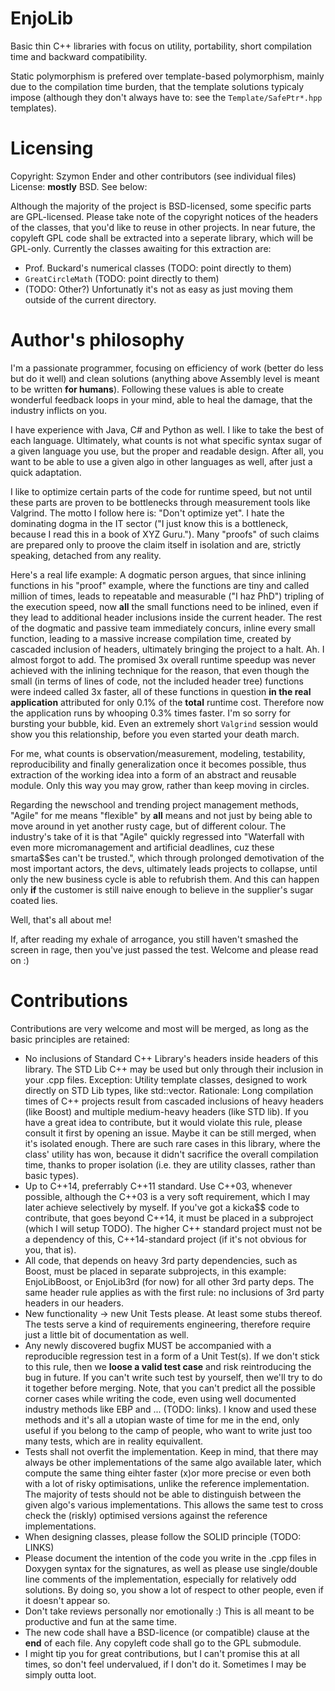 # EnjoLib
Basic thin C++ libraries with focus on utility, portability, short compilation time and backward compatibility.

Static polymorphism is prefered over template-based polymorphism, mainly due to the compilation time burden, that the template solutions typicaly impose (although they don't always have to: see the `Template/SafePtr*.hpp` templates).

# Licensing
Copyright: Szymon Ender and other contributors (see individual files)
License: **mostly** BSD. See below:

Although the majority of the project is BSD-licensed, some specific parts are GPL-licensed. Please take note of the copyright notices of the headers of the classes, that you'd like to reuse in other projects. In near future, the copyleft GPL code shall be extracted into a seperate library, which will be GPL-only. Currently the classes awaiting for this extraction are:
- Prof. Buckard's numerical classes (TODO: point directly to them)
- `GreatCircleMath` (TODO: point directly to them)
- (TODO: Other?)
Unfortunatly it's not as easy as just moving them outside of the current directory.

# Author's philosophy 
I'm a passionate programmer, focusing on efficiency of work (better do less but do it well) and clean solutions (anything above Assembly level is meant to be written **for humans**). 
Following these values is able to create wonderful feedback loops in your mind, able to heal the damage, that the industry inflicts on you.

I have experience with Java, C# and Python as well. I like to take the best of each language. Ultimately, what counts is not what specific syntax sugar of a given language you use, but the proper and readable design. After all, you want to be able to use a given algo in other languages as well, after just a quick adaptation.

I like to optimize certain parts of the code for runtime speed, but not until these parts are proven to be bottlenecks through measurement tools like Valgrind. The motto I follow here is: "Don't optimize yet". I hate the dominating dogma in the IT sector ("I just know this is a bottleneck, because I read this in a book of XYZ Guru."). Many "proofs" of such claims are prepared only to proove the claim itself in isolation and are, strictly speaking, detached from any reality. 

Here's a real life example: A dogmatic person argues, that since inlining functions in his "proof" example, where the functions are tiny and called million of times, leads to repeatable and measurable ("I haz PhD") tripling of the execution speed, now **all** the small functions need to be inlined, even if they lead to additional header inclusions inside the current header. 
The rest of the dogmatic and passive team immediately concurs, inline every small function, leading to a massive increase compilation time, created by cascaded inclusion of headers, ultimately bringing the project to a halt. Ah. I almost forgot to add. The promised 3x overall runtime speedup was never achieved with the inlining technique for the reason, that even though the small (in terms of lines of code, not the included header tree) functions were indeed called 3x faster, all of these functions in question **in the real application** attributed for only 0.1% of the **total** runtime cost. 
Therefore now the application runs by whooping 0.3% times faster. I'm so sorry for bursting your bubble, kid. Even an extremely short `Valgrind` session would show you this relationship, before you even started your death march.

For me, what counts is observation/measurement, modeling, testability, reproducibility and finally generalization once it becomes possible, thus extraction of the working idea into a form of an abstract and reusable module. Only this way you may grow, rather than keep moving in circles.

Regarding the newschool and trending project management methods, "Agile" for me means "flexible" by **all** means and not just by being able to move around in yet another rusty cage, but of different colour. 
The industry's take of it is that "Agile" quickly regressed into "Waterfall with even more micromanagement and artificial deadlines, cuz these smarta$$es can't be trusted.", which through prolonged demotivation of the most important actors, the devs, ultimately leads projects to collapse, until only the new business cycle is able to refubrish them. And this can happen only **if** the customer is still naive enough to believe in the supplier's sugar coated lies.

Well, that's all about me! 

If, after reading my exhale of arrogance, you still haven't smashed the screen in rage, then you've just passed the test. Welcome and please read on :)

# Contributions
Contributions are very welcome and most will be merged, as long as the basic principles are retained:
- No inclusions of Standard C++ Library's headers inside headers of this library. The STD Lib C++ may be used but only through their inclusion in your .cpp files. Exception: Utility template classes, designed to work directly on STD Lib types, like std::vector. Rationale: Long compilation times of C++ projects result from cascaded inclusions of heavy headers (like Boost) and multiple medium-heavy headers (like STD lib). If you have a great idea to contribute, but it would violate this rule, please consult it first by opening an issue. Maybe it can be still merged, when it's isolated enough. There are such rare cases in this library, where the class' utility has won, because it didn't sacrifice the overall compilation time, thanks to proper isolation (i.e. they are utility classes, rather than basic types).
- Up to C++14, preferrably C++11 standard. Use C++03, whenever possible, although the C++03 is a very soft requirement, which I may later achieve selectively by myself. If you've got a kicka$$ code to contribute, that goes beyond C++14, it must be placed in a subproject (which I will setup TODO). The higher C++ standard project must not be a dependency of this, C++14-standard project (if it's not obvious for you, that is).
- All code, that depends on heavy 3rd party dependencies, such as Boost, must be placed in separate subprojects, in this example: EnjoLibBoost, or EnjoLib3rd (for now) for all other 3rd party deps. The same header rule applies as with the first rule: no inclusions of 3rd party headers in our headers.
- New functionality -> new Unit Tests please. At least some stubs thereof. The tests serve a kind of requirements engineering, therefore require just a little bit of documentation as well.
- Any newly discovered bugfix MUST be accompanied with a reproducible regression test in a form of a Unit Test(s). If we don't stick to this rule, then we **loose a valid test case** and risk reintroducing the bug in future. If you can't write such test by yourself, then we'll try to do it together before merging. Note, that you can't predict all the possible corner cases while writing the code, even using well documented industry methods like EBP and ... (TODO: links). I know and used these methods and it's all a utopian waste of time for me in the end, only useful if you belong to the camp of people, who want to write just too many tests, which are in reality equivallent. 
- Tests shall not overfit the implementation. Keep in mind, that there may always be other implementations of the same algo available later, which compute the same thing eihter faster (x)or more precise or even both with a lot of risky optimisations, unlike the reference implementation. The majority of tests should not be able to distinguish between the given algo's various implementations. This allows the same test to cross check the (riskly) optimised versions against the reference implementations.
- When designing classes, please follow the SOLID principle (TODO: LINKS)
- Please document the intention of the code you write in the .cpp files in Doxygen syntax for the signatures, as well as please use single/double line comments of the implementation, especially for relatively odd solutions. By doing so, you show a lot of respect to other people, even if it doesn't appear so.
- Don't take reviews personally nor emotionally :) This is all meant to be productive and fun at the same time. 
- The new code shall have a BSD-licence (or compatible) clause at the **end** of each file. Any copyleft code shall go to the GPL submodule.
- I might tip you for great contributions, but I can't promise this at all times, so don't feel undervalued, if I don't do it. Sometimes I may be simply outta loot.

